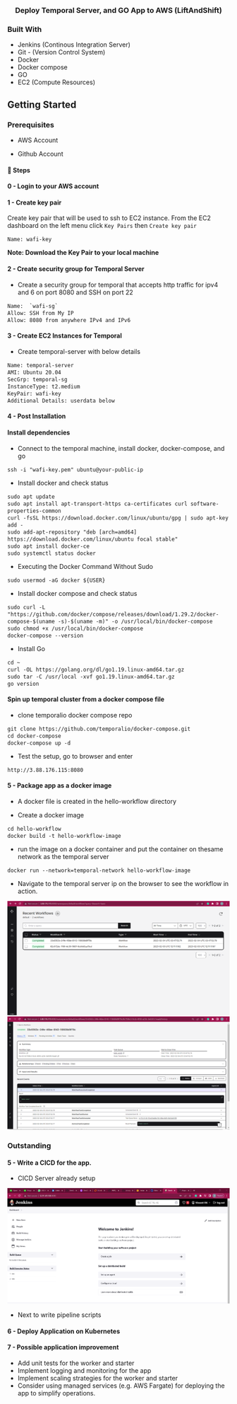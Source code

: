 
<br />
<div align="center">

  <h3 align="center">Deploy Temporal Server, and GO App to AWS (LiftAndShift)</h3>

</div>

### Built With

- Jenkins (Continous Integration Server)
- Git - (Version Control System)
- Docker
- Docker compose
- GO
- EC2 (Compute Resources)

<!-- GETTING STARTED -->

## Getting Started

### Prerequisites

<ul style="text-decoration: none;">
  <li>
    <p> AWS Account </p>
  </li>
    <li>
    <p> Github Account </p>
  </li>
</ul>

#### 🧾 Steps

#### 0 - Login to your AWS account

#### 1 - Create key pair

Create key pair that will be used to ssh to EC2 instance.
From the EC2 dashboard on the left menu click `Key Pairs` then `Create key pair`

```
Name: wafi-key
```

**Note: Download the Key Pair to your local machine**

#### 2 - Create security group for Temporal Server

- Create a security group for temporal that accepts http traffic for ipv4 and 6 on port 8080 and SSH on port 22

```
Name:  `wafi-sg`
Allow: SSH from My IP
Allow: 8080 from anywhere IPv4 and IPv6 
```

#### 3 - Create EC2 Instances for Temporal

- Create temporal-server with below details

```
Name: temporal-server
AMI: Ubuntu 20.04
SecGrp: temporal-sg
InstanceType: t2.medium
KeyPair: wafi-key
Additional Details: userdata below
```


#### 4 - Post Installation

#### Install dependencies

- Connect to the temporal machine, install docker, docker-compose, and go

```
ssh -i "wafi-key.pem" ubuntu@your-public-ip
```

- Install docker and check status

```
sudo apt update
sudo apt install apt-transport-https ca-certificates curl software-properties-common
curl -fsSL https://download.docker.com/linux/ubuntu/gpg | sudo apt-key add -
sudo add-apt-repository "deb [arch=amd64] https://download.docker.com/linux/ubuntu focal stable"
sudo apt install docker-ce
sudo systemctl status docker
```

- Executing the Docker Command Without Sudo

```
sudo usermod -aG docker ${USER}
```

- Install docker compose and check status

```
sudo curl -L "https://github.com/docker/compose/releases/download/1.29.2/docker-compose-$(uname -s)-$(uname -m)" -o /usr/local/bin/docker-compose
sudo chmod +x /usr/local/bin/docker-compose
docker-compose --version
```

- Install Go
```
cd ~
curl -OL https://golang.org/dl/go1.19.linux-amd64.tar.gz
sudo tar -C /usr/local -xvf go1.19.linux-amd64.tar.gz
go version
```

#### Spin up temporal cluster from a docker compose file
- clone temporalio docker compose repo

```
git clone https://github.com/temporalio/docker-compose.git
cd docker-compose
docker-compose up -d
```

- Test the setup, go to browser and enter

```
http://3.88.176.115:8080
```

#### 5 - Package app as a docker image

- A docker file is created in the hello-workflow directory

- Create a docker image
```
cd hello-workflow
docker build -t hello-workflow-image
```

- run the image on a docker container and put the  container on thesame network as the temporal server
```
docker run --network=temporal-network hello-workflow-image
```

- Navigate to the temporal server ip on the browser to see the workflow in action.

<a href="">
  <img src="screenshot/workflow-dashboard.PNG" alt="Logo">
</a>
<a href="">
  <img src="screenshot/workflow-details.PNG" alt="Logo">
</a>

### Outstanding

#### 5 - Write a CICD for the app.

- CICD Server already setup

<a href="">
  <img src="screenshot/jenkins-server-up.PNG" alt="Logo">
</a>

- Next to write pipeline scripts

#### 6 - Deploy Application on Kubernetes

#### 7 - Possible application improvement

- Add unit tests for the worker and starter
- Implement logging and monitoring for the app
- Implement scaling strategies for the worker and starter
- Consider using managed services (e.g. AWS Fargate) for deploying the app to simplify operations.